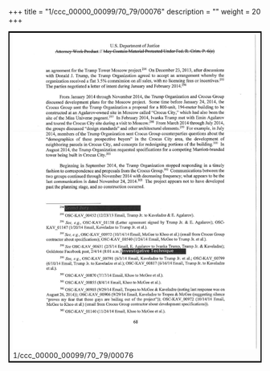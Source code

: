 +++
title = "1/ccc_00000_00099/70_79/00076"
description = ""
weight = 20
+++

<table style="border:2px solid black;max-width:800px;max-height:800px;" 
><tr><td>
<img class="center-fit-jpg"
src="/jpg_/jpg_mueller_report_searchable_076.jpg">
1/ccc_00000_00099/70_79/00076
</img></td></tr></table>
